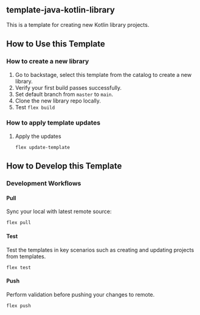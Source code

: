 ## template-java-kotlin-library

This is a template for creating new Kotlin library projects.

## How to Use this Template

### How to create a new library

1. Go to backstage, select this template from the catalog to create a new library.
2. Verify your first build passes successfully.
3. Set default branch from `master` to `main`.
5. Clone the new library repo locally.
10. Test
    `flex build`

### How to apply template updates

1. Apply the updates

    `flex update-template`

## How to Develop this Template

### Development Workflows

#### Pull
Sync your local with latest remote source:

    flex pull

#### Test
Test the templates in key scenarios such as creating and updating projects from templates.

    flex test

#### Push
Perform validation before pushing your changes to remote.

    flex push
